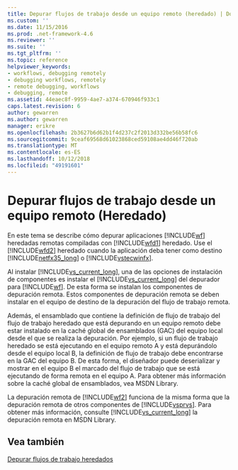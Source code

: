```yaml
---
title: Depurar flujos de trabajo desde un equipo remoto (heredado) | Documentos de Microsoft
ms.custom: ''
ms.date: 11/15/2016
ms.prod: .net-framework-4.6
ms.reviewer: ''
ms.suite: ''
ms.tgt_pltfrm: ''
ms.topic: reference
helpviewer_keywords:
- workflows, debugging remotely
- debugging workflows, remotely
- remote debugging, workflows
- debugging, remote
ms.assetid: 44eaec8f-9959-4ae7-a374-670946f933c1
caps.latest.revision: 6
author: gewarren
ms.author: gewarren
manager: erikre
ms.openlocfilehash: 2b3627b6d62b1f4d237c2f2013d332be56b58fc6
ms.sourcegitcommit: 9ceaf69568d61023868ced59108ae4dd46f720ab
ms.translationtype: MT
ms.contentlocale: es-ES
ms.lasthandoff: 10/12/2018
ms.locfileid: "49191601"
---
```

# <a name="debugging-workflows-from-a-remote-computer-legacy"></a>Depurar flujos de trabajo desde un equipo remoto (Heredado)
En este tema se describe cómo depurar aplicaciones [!INCLUDE[wf](../includes/wf-md.md)] heredadas remotas compiladas con [!INCLUDE[wfd1](../includes/wfd1-md.md)] heredado. Use el [!INCLUDE[wfd2](../includes/wfd2-md.md)] heredado cuando la aplicación deba tener como destino [!INCLUDE[netfx35_long](../includes/netfx35-long-md.md)] o [!INCLUDE[vstecwinfx](../includes/vstecwinfx-md.md)].  
  
 Al instalar [!INCLUDE[vs_current_long](../includes/vs-current-long-md.md)], una de las opciones de instalación de componentes es instalar el [!INCLUDE[vs_current_long](../includes/vs-current-long-md.md)] del depurador para [!INCLUDE[wf](../includes/wf-md.md)]. De esta forma se instalan los componentes de depuración remota. Estos componentes de depuración remota se deben instalar en el equipo de destino de la depuración del flujo de trabajo remota.  
  
 Además, el ensamblado que contiene la definición de flujo de trabajo del flujo de trabajo heredado que está depurando en un equipo remoto debe estar instalado en la caché global de ensamblados (GAC) del equipo local desde el que se realiza la depuración. Por ejemplo, si un flujo de trabajo heredado se está ejecutando en el equipo remoto A y está depurándolo desde el equipo local B, la definición de flujo de trabajo debe encontrarse en la GAC del equipo B. De esta forma, el diseñador puede deserializar y mostrar en el equipo B el marcado del flujo de trabajo que se está ejecutando de forma remota en el equipo A. Para obtener más información sobre la caché global de ensamblados, vea MSDN Library.  
  
 La depuración remota de [!INCLUDE[wf2](../includes/wf2-md.md)] funciona de la misma forma que la depuración remota de otros componentes de [!INCLUDE[vsprvs](../includes/vsprvs-md.md)]. Para obtener más información, consulte [!INCLUDE[vs_current_long](../includes/vs-current-long-md.md)] la depuración remota en MSDN Library.  
  
## <a name="see-also"></a>Vea también  
 [Depurar flujos de trabajo heredados](../workflow-designer/debugging-legacy-workflows.md)